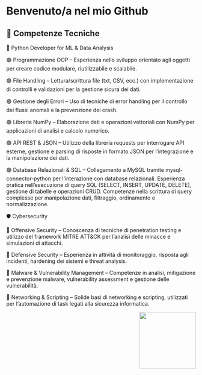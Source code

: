 # Benvenuto/a nel mio Github

## 🧠 Competenze Tecniche

🐍 Python Developer for ML & Data Analysis

🟢 Programmazione OOP – Esperienza nello sviluppo orientato agli oggetti per creare codice modulare, riutilizzabile e scalabile.

🟢 File Handling – Lettura/scrittura file (txt, CSV, ecc.) con implementazione di controlli e validazioni per la gestione sicura dei dati.

🟢 Gestione degli Errori – Uso di tecniche di error handling per il controllo dei flussi anomali e la prevenzione dei crash.

🟢 Libreria NumPy – Elaborazione dati e operazioni vettoriali con NumPy per applicazioni di analisi e calcolo numerico.

🟢 API REST & JSON – Utilizzo della libreria requests per interrogare API esterne, gestione e parsing di risposte in formato JSON per l’integrazione e la manipolazione dei dati.

🟢 Database Relazionali & SQL – Collegamento a MySQL tramite mysql-connector-python per l’interazione con database relazionali. Esperienza pratica nell’esecuzione di query SQL (SELECT, INSERT, UPDATE, DELETE), gestione di tabelle e operazioni CRUD. Competenze nella scrittura di query complesse per manipolazione dati, filtraggio, ordinamento e normalizzazione.


🛡️ Cybersecurity

🔵 Offensive Security – Conoscenza di tecniche di penetration testing e utilizzo del framework MITRE ATT&CK per l’analisi delle minacce e simulazioni di attacchi.

🔵 Defensive Security – Esperienza in attività di monitoraggio, risposta agli incidenti, hardening dei sistemi e threat analysis.

🔵 Malware & Vulnerability Management – Competenze in analisi, mitigazione e prevenzione malware, vulnerability assessment e gestione delle vulnerabilità.

🔵 Networking & Scripting – Solide basi di networking e scripting, utilizzati per l’automazione di task legati alla sicurezza informatica.


<img align="right" height="150" src="https://adcy.io/wp-content/uploads/2020/04/anti-hacking.gif"  />

###

<div align="left">
</div>

###
